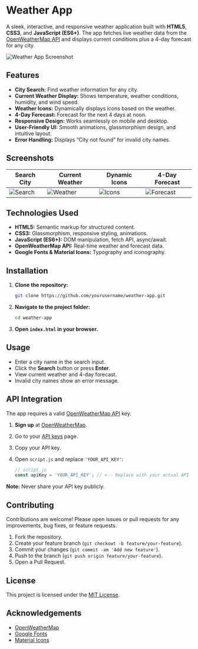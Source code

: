 # Weather App

A sleek, interactive, and responsive weather application built with **HTML5**, **CSS3**, and **JavaScript (ES6+)**. The app fetches live weather data from the [OpenWeatherMap API](https://openweathermap.org/api) and displays current conditions plus a 4-day forecast for any city.

![Weather App Screenshot](screenshots/main.png) <!-- You can replace this path with your actual screenshot path -->

## Features

- **City Search:** Find weather information for any city.
- **Current Weather Display:** Shows temperature, weather conditions, humidity, and wind speed.
- **Weather Icons:** Dynamically displays icons based on the weather.
- **4-Day Forecast:** Forecast for the next 4 days at noon.
- **Responsive Design:** Works seamlessly on mobile and desktop.
- **User-Friendly UI:** Smooth animations, glassmorphism design, and intuitive layout.
- **Error Handling:** Displays “City not found” for invalid city names.

## Screenshots

| Search City | Current Weather | Dynamic Icons | 4-Day Forecast |
|-------------|----------------|---------------|----------------|
| ![Search](screenshots/search.png) | ![Weather](screenshots/current.png) | ![Icons](screenshots/icons.png) | ![Forecast](screenshots/forecast.png) |

## Technologies Used

- **HTML5:** Semantic markup for structured content.
- **CSS3:** Glassmorphism, responsive styling, animations.
- **JavaScript (ES6+):** DOM manipulation, fetch API, async/await.
- **OpenWeatherMap API:** Real-time weather and forecast data.
- **Google Fonts & Material Icons:** Typography and iconography.

## Installation

1. **Clone the repository:**
    ```bash
    git clone https://github.com/yourusername/weather-app.git
    ```
2. **Navigate to the project folder:**
    ```bash
    cd weather-app
    ```
3. **Open `index.html` in your browser.**

## Usage

- Enter a city name in the search input.
- Click the **Search** button or press **Enter**.
- View current weather and 4-day forecast.
- Invalid city names show an error message.

## API Integration

The app requires a valid [OpenWeatherMap API](https://openweathermap.org/api) key.

1. **Sign up** at [OpenWeatherMap](https://home.openweathermap.org/users/sign_up).
2. Go to your [API keys](https://home.openweathermap.org/api_keys) page.
3. Copy your API key.
4. Open `script.js` and replace `'YOUR_API_KEY'`:

    ```javascript
    // script.js
    const apiKey = 'YOUR_API_KEY'; // <-- Replace with your actual API key
    ```

**Note:** Never share your API key publicly.

## Contributing

Contributions are welcome! Please open issues or pull requests for any improvements, bug fixes, or feature requests.

1. Fork the repository.
2. Create your feature branch (`git checkout -b feature/your-feature`).
3. Commit your changes (`git commit -am 'Add new feature'`).
4. Push to the branch (`git push origin feature/your-feature`).
5. Open a Pull Request.

## License

This project is licensed under the [MIT License](LICENSE).

## Acknowledgements

- [OpenWeatherMap](https://openweathermap.org/)
- [Google Fonts](https://fonts.google.com/)
- [Material Icons](https://fonts.google.com/icons)
